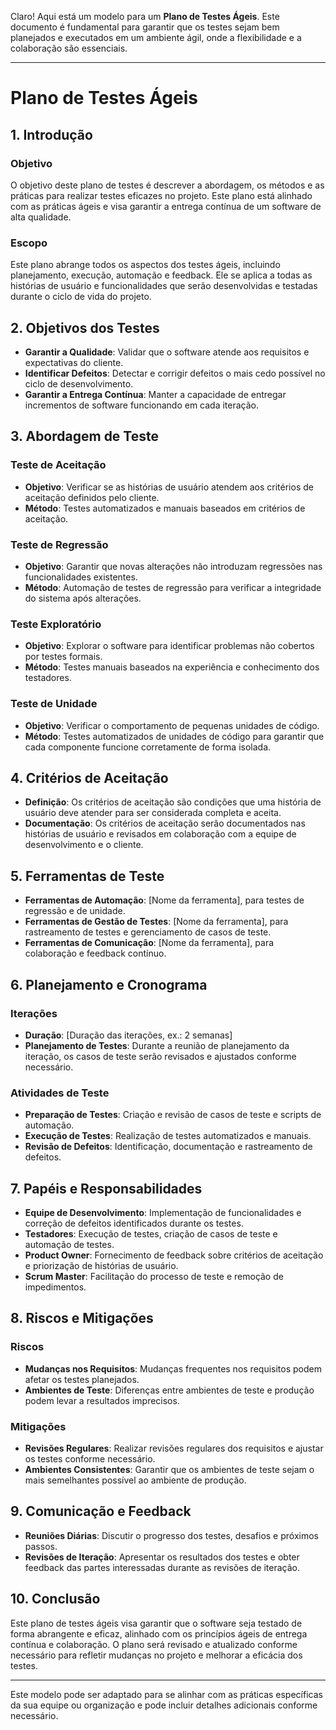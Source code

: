 Claro! Aqui está um modelo para um **Plano de Testes Ágeis**. Este documento é fundamental para garantir que os testes sejam bem planejados e executados em um ambiente ágil, onde a flexibilidade e a colaboração são essenciais.

---

# Plano de Testes Ágeis

## 1. Introdução

### Objetivo
O objetivo deste plano de testes é descrever a abordagem, os métodos e as práticas para realizar testes eficazes no projeto. Este plano está alinhado com as práticas ágeis e visa garantir a entrega contínua de um software de alta qualidade.

### Escopo
Este plano abrange todos os aspectos dos testes ágeis, incluindo planejamento, execução, automação e feedback. Ele se aplica a todas as histórias de usuário e funcionalidades que serão desenvolvidas e testadas durante o ciclo de vida do projeto.

## 2. Objetivos dos Testes

- **Garantir a Qualidade**: Validar que o software atende aos requisitos e expectativas do cliente.
- **Identificar Defeitos**: Detectar e corrigir defeitos o mais cedo possível no ciclo de desenvolvimento.
- **Garantir a Entrega Contínua**: Manter a capacidade de entregar incrementos de software funcionando em cada iteração.

## 3. Abordagem de Teste

### Teste de Aceitação
- **Objetivo**: Verificar se as histórias de usuário atendem aos critérios de aceitação definidos pelo cliente.
- **Método**: Testes automatizados e manuais baseados em critérios de aceitação.

### Teste de Regressão
- **Objetivo**: Garantir que novas alterações não introduzam regressões nas funcionalidades existentes.
- **Método**: Automação de testes de regressão para verificar a integridade do sistema após alterações.

### Teste Exploratório
- **Objetivo**: Explorar o software para identificar problemas não cobertos por testes formais.
- **Método**: Testes manuais baseados na experiência e conhecimento dos testadores.

### Teste de Unidade
- **Objetivo**: Verificar o comportamento de pequenas unidades de código.
- **Método**: Testes automatizados de unidades de código para garantir que cada componente funcione corretamente de forma isolada.

## 4. Critérios de Aceitação

- **Definição**: Os critérios de aceitação são condições que uma história de usuário deve atender para ser considerada completa e aceita.
- **Documentação**: Os critérios de aceitação serão documentados nas histórias de usuário e revisados em colaboração com a equipe de desenvolvimento e o cliente.

## 5. Ferramentas de Teste

- **Ferramentas de Automação**: [Nome da ferramenta], para testes de regressão e de unidade.
- **Ferramentas de Gestão de Testes**: [Nome da ferramenta], para rastreamento de testes e gerenciamento de casos de teste.
- **Ferramentas de Comunicação**: [Nome da ferramenta], para colaboração e feedback contínuo.

## 6. Planejamento e Cronograma

### Iterações
- **Duração**: [Duração das iterações, ex.: 2 semanas]
- **Planejamento de Testes**: Durante a reunião de planejamento da iteração, os casos de teste serão revisados e ajustados conforme necessário.

### Atividades de Teste
- **Preparação de Testes**: Criação e revisão de casos de teste e scripts de automação.
- **Execução de Testes**: Realização de testes automatizados e manuais.
- **Revisão de Defeitos**: Identificação, documentação e rastreamento de defeitos.

## 7. Papéis e Responsabilidades

- **Equipe de Desenvolvimento**: Implementação de funcionalidades e correção de defeitos identificados durante os testes.
- **Testadores**: Execução de testes, criação de casos de teste e automação de testes.
- **Product Owner**: Fornecimento de feedback sobre critérios de aceitação e priorização de histórias de usuário.
- **Scrum Master**: Facilitação do processo de teste e remoção de impedimentos.

## 8. Riscos e Mitigações

### Riscos
- **Mudanças nos Requisitos**: Mudanças frequentes nos requisitos podem afetar os testes planejados.
- **Ambientes de Teste**: Diferenças entre ambientes de teste e produção podem levar a resultados imprecisos.

### Mitigações
- **Revisões Regulares**: Realizar revisões regulares dos requisitos e ajustar os testes conforme necessário.
- **Ambientes Consistentes**: Garantir que os ambientes de teste sejam o mais semelhantes possível ao ambiente de produção.

## 9. Comunicação e Feedback

- **Reuniões Diárias**: Discutir o progresso dos testes, desafios e próximos passos.
- **Revisões de Iteração**: Apresentar os resultados dos testes e obter feedback das partes interessadas durante as revisões de iteração.

## 10. Conclusão

Este plano de testes ágeis visa garantir que o software seja testado de forma abrangente e eficaz, alinhado com os princípios ágeis de entrega contínua e colaboração. O plano será revisado e atualizado conforme necessário para refletir mudanças no projeto e melhorar a eficácia dos testes.

---

Este modelo pode ser adaptado para se alinhar com as práticas específicas da sua equipe ou organização e pode incluir detalhes adicionais conforme necessário.